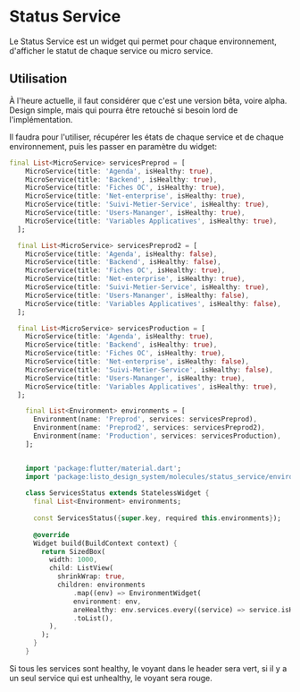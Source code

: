 #  Status Service

Le Status Service est un widget qui permet pour chaque environnement, d'afficher le statut de chaque service ou micro service.

## Utilisation

À l'heure actuelle, il faut considérer que c'est une version bêta, voire alpha. Design simple, mais qui pourra être retouché si besoin lord de l'implémentation.

Il faudra pour l'utiliser, récupérer les états de chaque service et de chaque environnement, puis les passer en paramètre du widget:

```dart
final List<MicroService> servicesPreprod = [
    MicroService(title: 'Agenda', isHealthy: true),
    MicroService(title: 'Backend', isHealthy: true),
    MicroService(title: 'Fiches OC', isHealthy: true),
    MicroService(title: 'Net-enterprise', isHealthy: true),
    MicroService(title: 'Suivi-Metier-Service', isHealthy: true),
    MicroService(title: 'Users-Mananger', isHealthy: true),
    MicroService(title: 'Variables Applicatives', isHealthy: true),
  ];

  final List<MicroService> servicesPreprod2 = [
    MicroService(title: 'Agenda', isHealthy: false),
    MicroService(title: 'Backend', isHealthy: false),
    MicroService(title: 'Fiches OC', isHealthy: true),
    MicroService(title: 'Net-enterprise', isHealthy: true),
    MicroService(title: 'Suivi-Metier-Service', isHealthy: true),
    MicroService(title: 'Users-Mananger', isHealthy: false),
    MicroService(title: 'Variables Applicatives', isHealthy: false),
  ];

  final List<MicroService> servicesProduction = [
    MicroService(title: 'Agenda', isHealthy: true),
    MicroService(title: 'Backend', isHealthy: true),
    MicroService(title: 'Fiches OC', isHealthy: true),
    MicroService(title: 'Net-enterprise', isHealthy: false),
    MicroService(title: 'Suivi-Metier-Service', isHealthy: false),
    MicroService(title: 'Users-Mananger', isHealthy: true),
    MicroService(title: 'Variables Applicatives', isHealthy: true),
  ];

    final List<Environment> environments = [
      Environment(name: 'Preprod', services: servicesPreprod),
      Environment(name: 'Preprod2', services: servicesPreprod2),
      Environment(name: 'Production', services: servicesProduction),
    ];


    import 'package:flutter/material.dart';
    import 'package:listo_design_system/molecules/status_service/environment.dart';
    
    class ServicesStatus extends StatelessWidget {
      final List<Environment> environments;
    
      const ServicesStatus({super.key, required this.environments});
    
      @override
      Widget build(BuildContext context) {
        return SizedBox(
          width: 1000,
          child: ListView(
            shrinkWrap: true,
            children: environments
                .map((env) => EnvironmentWidget(
                environment: env,
                areHealthy: env.services.every((service) => service.isHealthy)))
                .toList(),
          ),
        );
      }
    }
```

Si tous les services sont healthy, le voyant dans le header sera vert, si il y a un seul service qui est unhealthy, le voyant sera rouge.

